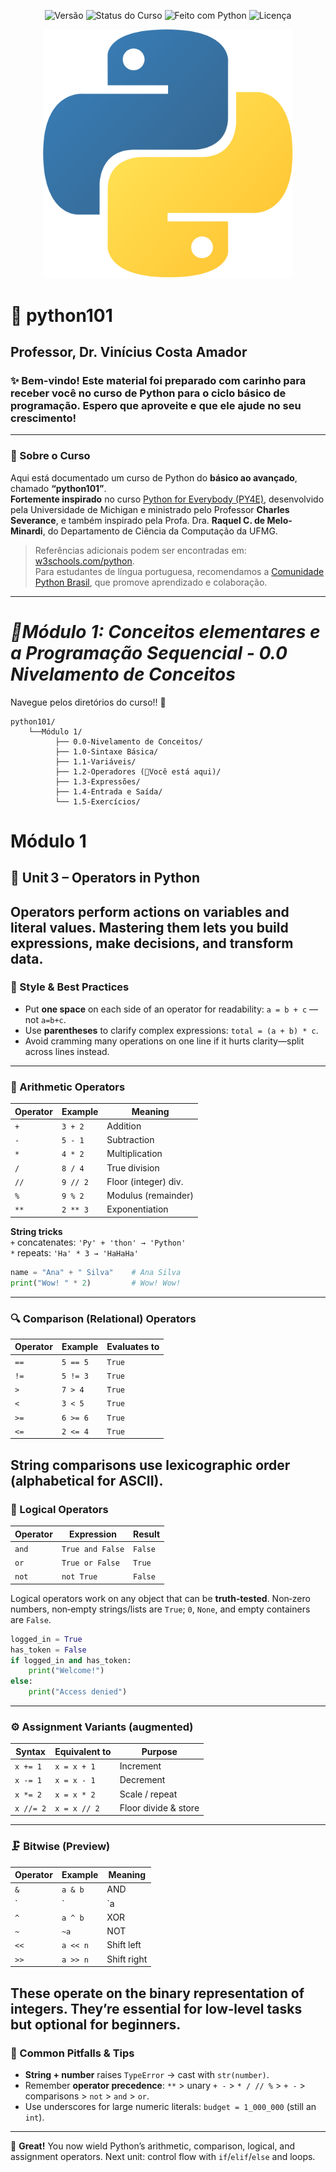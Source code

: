 <p align="center">
  <img src="https://img.shields.io/badge/versão-1.0-blue" alt="Versão">
  <img src="https://img.shields.io/badge/status-em%20desenvolvimento-yellow" alt="Status do Curso">
  <img src="https://img.shields.io/badge/feito%20com-Python%203.x-blue?logo=python&logoColor=white" alt="Feito com Python">
  <img src="https://img.shields.io/badge/licença-MIT-green" alt="Licença">
</p>

<p align="center">
  <img src="assets/banner_python101.png" width="400" alt="Python101 Logo">
</p>

# 🐍 python101
## Professor, Dr. Vinícius Costa Amador 
### ✨ Bem-vindo! Este material foi preparado com carinho para receber você no curso de Python para o ciclo básico de programação. Espero que aproveite e que ele ajude no seu crescimento! 
---
### 📍 Sobre o Curso
Aqui está documentado um curso de Python do **básico ao avançado**, chamado **“python101”**.  
**Fortemente inspirado** no curso [Python for Everybody (PY4E)](https://www.py4e.com/), desenvolvido pela Universidade de Michigan e ministrado pelo Professor **Charles Severance**, e também inspirado pela Profa. Dra. **Raquel C. de Melo-Minardi**, do Departamento de Ciência da Computação da UFMG.  

> Referências adicionais podem ser encontradas em: [w3schools.com/python](https://www.w3schools.com/python/default.asp).  
Para estudantes de língua portuguesa, recomendamos a [Comunidade Python Brasil](https://python.org.br/), que promove aprendizado e colaboração.
---
# *📘Módulo 1: Conceitos elementares e a Programação Sequencial - 0.0 Nivelamento de Conceitos*
Navegue pelos diretórios do curso!! 📍
```
python101/
    └──Módulo 1/
          ├── 0.0-Nivelamento de Conceitos/
          ├── 1.0-Sintaxe Básica/
          ├── 1.1-Variáveis/
          ├── 1.2-Operadores (📍Você está aqui)/
          ├── 1.3-Expressões/
          ├── 1.4-Entrada e Saída/
          └── 1.5-Exercícios/
```

# Módulo 1
## 🐍 Unit 3 – Operators in Python
Operators perform actions on variables and literal values. Mastering them lets you build expressions, make decisions, and transform data.
---
### 🎯 Style & Best Practices
* Put **one space** on each side of an operator for readability: `a = b + c` —not `a=b+c`.
* Use **parentheses** to clarify complex expressions: `total = (a + b) * c`.
* Avoid cramming many operations on one line if it hurts clarity—split across lines instead.
---
### 🔢 Arithmetic Operators
| Operator | Example | Meaning              |
| -------- | ------- | -------------------- |
| `+`      | `3 + 2` | Addition             |
| `-`      | `5 - 1` | Subtraction          |
| `*`      | `4 * 2` | Multiplication       |
| `/`      | `8 / 4` | True division        |
| `//`     | `9 // 2`| Floor (integer) div. |
| `%`      | `9 % 2` | Modulus (remainder)  |
| `**`     | `2 ** 3`| Exponentiation       |
**String tricks**  
`+` concatenates: `'Py' + 'thon' → 'Python'`  
`*` repeats: `'Ha' * 3 → 'HaHaHa'`
```python
name = "Ana" + " Silva"    # Ana Silva
print("Wow! " * 2)         # Wow! Wow!
```
---
### 🔍 Comparison (Relational) Operators
| Operator | Example | Evaluates to |
| -------- | ------- | ------------ |
| `==`     | `5 == 5`| `True`       |
| `!=`     | `5 != 3`| `True`       |
| `>`      | `7 > 4` | `True`       |
| `<`      | `3 < 5` | `True`       |
| `>=`     | `6 >= 6`| `True`       |
| `<=`     | `2 <= 4`| `True`       |
String comparisons use **lexicographic order** (alphabetical for ASCII).
---
### 🧠 Logical Operators
| Operator | Expression       | Result        |
| -------- | ---------------- | ------------- |
| `and`    | `True and False` | `False`       |
| `or`     | `True or False`  | `True`        |
| `not`    | `not True`       | `False`       |
Logical operators work on any object that can be **truth‑tested**. Non‑zero numbers, non‑empty strings/lists are `True`; `0`, `None`, and empty containers are `False`.
```python
logged_in = True
has_token = False
if logged_in and has_token:
    print("Welcome!")
else:
    print("Access denied")
```
---
### ⚙️ Assignment Variants (augmented)
| Syntax | Equivalent to | Purpose              |
| ------ | ------------- | -------------------- |
| `x += 1` | `x = x + 1` | Increment            |
| `x -= 1` | `x = x - 1` | Decrement            |
| `x *= 2` | `x = x * 2` | Scale / repeat       |
| `x //= 2`| `x = x // 2`| Floor divide & store |
---
### 🗜️ Bitwise (Preview)
| Operator | Example  | Meaning    |
| -------- | -------- | ---------- |
| `&`      | `a & b`  | AND        |
| `|`      | `a | b`  | OR         |
| `^`      | `a ^ b`  | XOR        |
| `~`      | `~a`     | NOT        |
| `<<`     | `a << n` | Shift left |
| `>>`     | `a >> n` | Shift right|
These operate on the binary representation of integers. They’re essential for low‑level tasks but optional for beginners.
---
### 🚩 Common Pitfalls & Tips
* **String + number** raises `TypeError` → cast with `str(number)`.
* Remember **operator precedence**: `**` > unary `+ -` > `* / // %` > `+ -` > comparisons > `not` > `and` > `or`.
* Use underscores for large numeric literals: `budget = 1_000_000` (still an `int`).
---
🎉 **Great!** You now wield Python’s arithmetic, comparison, logical, and assignment operators. Next unit: control flow with `if`/`elif`/`else` and loops.
